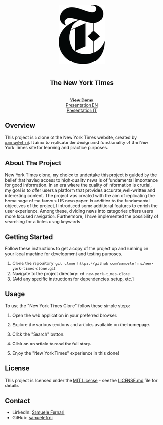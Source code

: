 <div align="center"><img src="/src/assets/R.png" width="150px"></div>
<br />
<div align="center">
  <h2 align="center">The New York Times</h2>

  <p align="center">
    <br />
    <a href="https://samuelefrni-new-york-times.netlify.app/"><strong>View Demo</strong></a>
    <br />
    <a href="./src/assets/Progetto React di Samuele Furnari.pdf">Presentation EN</a>
    <br />
    <a href="./src/assets/Progetto React di Samuele Furnari.pdf">Presentation IT</a>
    <br />
  </p>
</div>

## Overview

This project is a clone of the New York Times website, created by [samuelefrni](https://github.com/samuelefrni). It aims to replicate the design and functionality of the New York Times site for learning and practice purposes.

## About The Project

New York Times clone, my choice to undertake this project is guided by the belief that having access to high-quality news is of fundamental importance for good information.
In an era where the quality of information is crucial, my goal is to offer users a platform that provides accurate,well-written and interesting content.
The project was created with the aim of replicating the home page of the famous US newspaper. In addition to the fundamental objectives of the project, I introduced some additional features to enrich the user experience. Among these, dividing news into categories offers users more focused navigation. Furthermore, I have implemented the possibility of searching for articles using keywords.

## Getting Started

Follow these instructions to get a copy of the project up and running on your local machine for development and testing purposes.

1. Clone the repository: `git clone https://github.com/samuelefrni/new-york-times-clone.git`
2. Navigate to the project directory: `cd new-york-times-clone`
3. [Add any specific instructions for dependencies, setup, etc.]

## Usage

To use the "New York Times Clone" follow these simple steps:

1. Open the web application in your preferred browser.

2. Explore the various sections and articles available on the homepage.

3. Click the "Search" button.

4. Click on an article to read the full story.

5. Enjoy the "New York Times" experience in this clone!

## License

This project is licensed under the [MIT License](https://opensource.org/licenses/MIT) - see the [LICENSE.md](link-to-license.md) file for details.

## Contact

- LinkedIn: [Samuele Furnari](https://www.linkedin.com/in/samuele-furnari-a37567220/)
- GitHub: [samuelefrni](https://github.com/samuelefrni)
